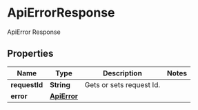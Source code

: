 

# ApiErrorResponse

ApiError Response

## Properties

| Name | Type | Description | Notes |
|------------ | ------------- | ------------- | -------------|
|**requestId** | **String** | Gets or sets request Id. |  |
|**error** | [**ApiError**](ApiError.md) |  |  |



